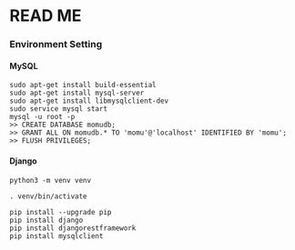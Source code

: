 READ ME
===
### Environment Setting

#### MySQL

~~~
sudo apt-get install build-essential
sudo apt-get install mysql-server
sudo apt-get install libmysqlclient-dev
sudo service mysql start
mysql -u root -p
>> CREATE DATABASE momudb;
>> GRANT ALL ON momudb.* TO 'momu'@'localhost' IDENTIFIED BY 'momu';
>> FLUSH PRIVILEGES;
~~~

#### Django

~~~
python3 -m venv venv

. venv/bin/activate

pip install --upgrade pip
pip install django
pip install djangorestframework
pip install mysqlclient
~~~
